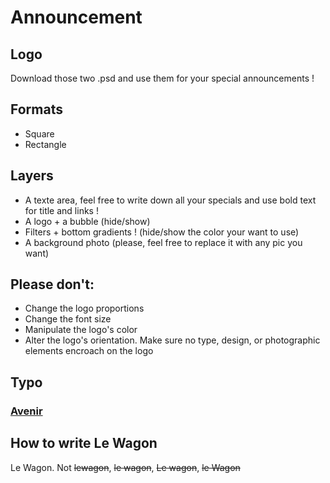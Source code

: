 # Announcement

## Logo

Download those two .psd and use them for your special announcements !

## Formats

- Square
- Rectangle

## Layers

- A texte area, feel free to write down all your specials and use bold text for title and links !
- A logo + a bubble (hide/show)
- Filters + bottom gradients ! (hide/show the color your want to use)
- A background photo (please, feel free to replace it with any pic you want)

## Please don't:
- Change the logo proportions
- Change the font size
- Manipulate the logo's color
- Alter the logo's orientation. Make sure no type, design, or photographic elements encroach on the logo

## Typo

### [Avenir](https://github.com/lewagon/design/tree/master/pick-it/fonts/Avenir)

## How to write Le Wagon

Le Wagon. Not ~~lewagon~~, ~~le wagon~~, ~~Le wagon~~, ~~le Wagon~~